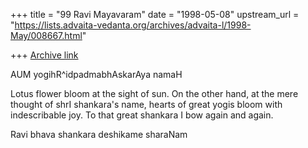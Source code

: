 +++
title = "99 Ravi Mayavaram"
date = "1998-05-08"
upstream_url = "https://lists.advaita-vedanta.org/archives/advaita-l/1998-May/008667.html"

+++
[Archive link](https://lists.advaita-vedanta.org/archives/advaita-l/1998-May/008667.html)

AUM yogihR^idpadmabhAskarAya namaH

Lotus flower bloom at the sight of sun. On the other hand, at the
mere thought of shrI shankara's name, hearts of great yogis bloom with
indescribable joy. To that great shankara I bow again and again.

Ravi
bhava shankara deshikame sharaNam

